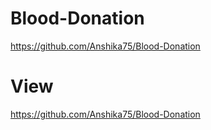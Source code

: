 # Blood-Donation
https://github.com/Anshika75/Blood-Donation

# View
https://github.com/Anshika75/Blood-Donation
